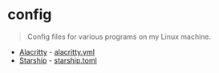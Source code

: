 # config

> Config files for various programs on my Linux machine.

- [Alacritty](https://github.com/alacritty/alacritty) - [alacritty.yml](./alacritty.yml)
- [Starship](https://starship.rs) - [starship.toml](./starship.toml)
